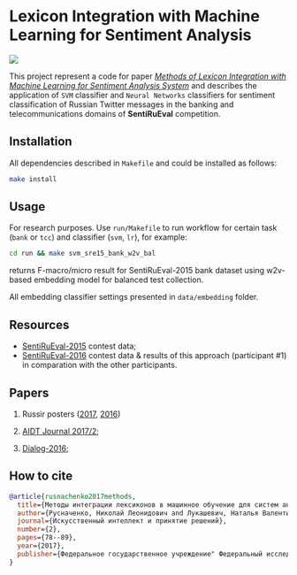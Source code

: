 # Lexicon Integration with Machine Learning for Sentiment Analysis

![](https://img.shields.io/badge/Python-2.7-brightgreen.svg)

This project represent a code for paper 
*[Methods of Lexicon Integration with Machine Learning for Sentiment Analysis System](
https://github.com/nicolay-r/tone-classifier/raw/master/doc/aidt_2017.pdf)*
and describes the application of `SVM` classifier and `Neural Networks`
classifiers for sentiment classification of Russian Twitter messages in the
banking and telecommunications domains of **SentiRuEval** competition.

## Installation

All dependencies described in `Makefile` and could be installed as follows:

```bash
make install
```

## Usage

For research purposes. Use `run/Makefile` to run workflow for
certain task (`bank` or `tcc`) and classifier (`svm`, `lr`), for example:
```bash
cd run && make svm_sre15_bank_w2v_bal
```

returns F-macro/micro result for SentiRuEval-2015 bank dataset using
w2v-based embedding model for balanced test collection.

All embedding classifier settings presented in `data/embedding` folder.

## Resources

* [SentiRuEval-2015] contest data;
* [SentiRuEval-2016] contest data & results of this approach (participant #1) in
comparation with the other participants.

## Papers

1. Russir posters ([2017][Russir-2017 poster], [2016][Russir-2016 poster])

2. [AIDT Journal 2017/2];

3. [Dialog-2016][Dialog-2016 article];

## How to cite

```bibtex
@article{rusnachenko2017methods,
  title={Методы интеграции лексиконов в машинное обучение для систем анализа тональности},
  author={Русначенко, Николай Леонидович and Лукашевич, Наталья Валентиновна},
  journal={Искусственный интеллект и принятие решений},
  number={2},
  pages={78--89},
  year={2017},
  publisher={Федеральное государственное учреждение" Федеральный исследовательский центр~…}
}
```

<!-- Links -->
[Russir-2017 poster]: doc/russir_2017_poster.pdf
[AIDT Journal 2017/2]: doc/aidt_2017.pdf

[Russir-2016 poster]: doc/russir_2016_poster.pdf
[SentiRuEval-2016]: https://drive.google.com/drive/u/0/folders/0BxlA8wH3PTUfV1F1UTBwVTJPd3c
[Dialog-2016 article]: http://www.dialog-21.ru/media/3469/rusnachenko.pdf

[SentiRuEval-2015]: http://goo.gl/qHeAVo

